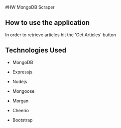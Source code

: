 #HW MongoDB Scraper

## How to use the application
In order to retrieve articles hit the 'Get Articles' button

## Technologies Used
- MongoDB
- Expressjs
- Nodejs
- Mongoose 
- Morgan
- Cheerio 

- Bootstrap
